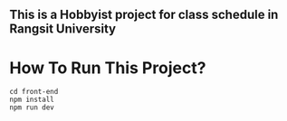 ## This is a Hobbyist project for class schedule in Rangsit University

# How To Run This Project?
```
cd front-end
npm install
npm run dev
```
